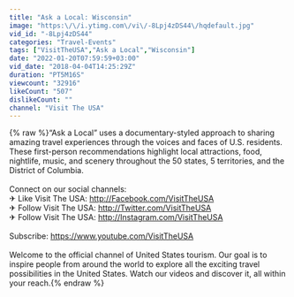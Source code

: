 ```yaml
---
title: "Ask a Local: Wisconsin"
image: "https:\/\/i.ytimg.com\/vi\/-8Lpj4zDS44\/hqdefault.jpg"
vid_id: "-8Lpj4zDS44"
categories: "Travel-Events"
tags: ["VisitTheUSA","Ask a Local","Wisconsin"]
date: "2022-01-20T07:59:59+03:00"
vid_date: "2018-04-04T14:25:29Z"
duration: "PT5M16S"
viewcount: "32916"
likeCount: "507"
dislikeCount: ""
channel: "Visit The USA"
---
```

{% raw %}“Ask a Local” uses a documentary-styled approach to sharing amazing travel experiences through the voices and faces of U.S. residents. These first-person recommendations highlight local attractions, food, nightlife, music, and scenery throughout the 50 states, 5 territories, and the District of Columbia.<br /><br />Connect on our social channels:<br />✈ Like Visit The USA: <a rel="nofollow" target="blank" href="http://Facebook.com/VisitTheUSA">http://Facebook.com/VisitTheUSA</a><br />✈ Follow Visit The USA: <a rel="nofollow" target="blank" href="http://Twitter.com/VisitTheUSA">http://Twitter.com/VisitTheUSA</a><br />✈ Follow Visit The USA: <a rel="nofollow" target="blank" href="http://Instagram.com/VisitTheUSA">http://Instagram.com/VisitTheUSA</a><br /><br />Subscribe: <a rel="nofollow" target="blank" href="https://www.youtube.com/VisitTheUSA">https://www.youtube.com/VisitTheUSA</a><br /><br />Welcome to the official channel of United States tourism. Our goal is to inspire people from around the world to explore all the exciting travel possibilities in the United States. Watch our videos and discover it, all within your reach.{% endraw %}
